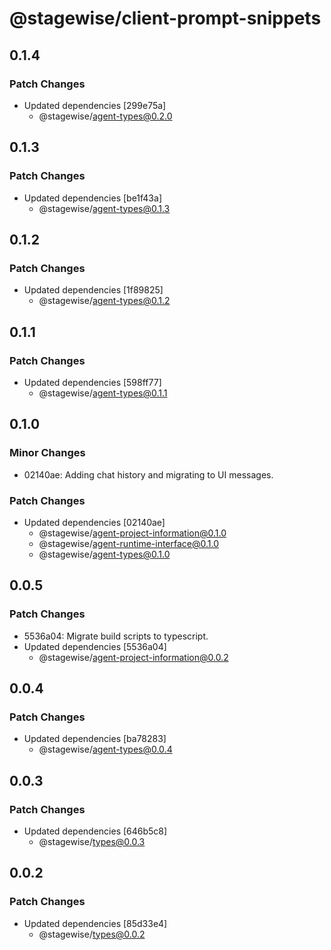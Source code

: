 # @stagewise/client-prompt-snippets

## 0.1.4

### Patch Changes

- Updated dependencies [299e75a]
  - @stagewise/agent-types@0.2.0

## 0.1.3

### Patch Changes

- Updated dependencies [be1f43a]
  - @stagewise/agent-types@0.1.3

## 0.1.2

### Patch Changes

- Updated dependencies [1f89825]
  - @stagewise/agent-types@0.1.2

## 0.1.1

### Patch Changes

- Updated dependencies [598ff77]
  - @stagewise/agent-types@0.1.1

## 0.1.0

### Minor Changes

- 02140ae: Adding chat history and migrating to UI messages.

### Patch Changes

- Updated dependencies [02140ae]
  - @stagewise/agent-project-information@0.1.0
  - @stagewise/agent-runtime-interface@0.1.0
  - @stagewise/agent-types@0.1.0

## 0.0.5

### Patch Changes

- 5536a04: Migrate build scripts to typescript.
- Updated dependencies [5536a04]
  - @stagewise/agent-project-information@0.0.2

## 0.0.4

### Patch Changes

- Updated dependencies [ba78283]
  - @stagewise/agent-types@0.0.4

## 0.0.3

### Patch Changes

- Updated dependencies [646b5c8]
  - @stagewise/types@0.0.3

## 0.0.2

### Patch Changes

- Updated dependencies [85d33e4]
  - @stagewise/types@0.0.2
